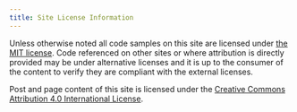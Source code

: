 ```yaml
---
title: Site License Information
---
```


Unless otherwise noted all code samples on this site are licensed under [the
MIT license][1]. Code referenced on other sites or where attribution is
directly provided may be under alternative licenses and it is up to the
consumer of the content to verify they are compliant with the external
licenses.

Post and page content of this site is licensed under the [Creative Commons
Attribution 4.0 International License][2].

[1]: https://opensource.org/licenses/MIT
[2]: http://creativecommons.org/licenses/by/4.0/

